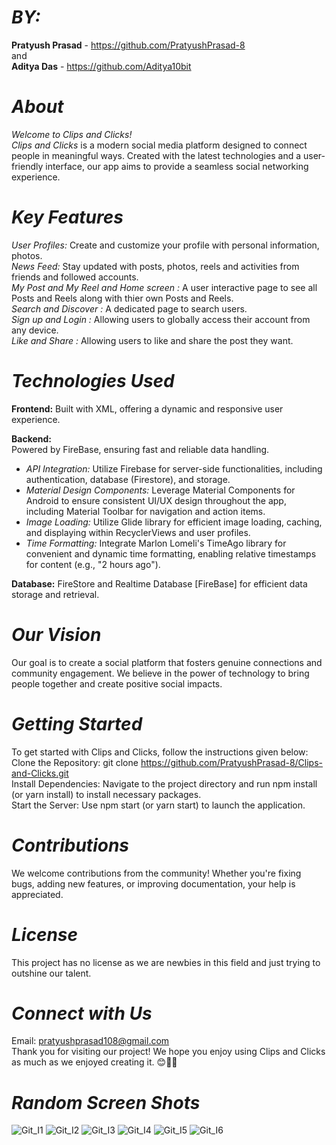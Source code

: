 # *BY:*  
**Pratyush Prasad** - https://github.com/PratyushPrasad-8  
and  
**Aditya Das** - https://github.com/Aditya10bit

# *About*  
_Welcome to Clips and Clicks!_  
_Clips and Clicks_ is a modern social media platform designed to connect people in meaningful ways. Created with the latest technologies and a user-friendly interface, our app aims to provide a seamless social networking experience.

# *Key Features*  
*User Profiles:* Create and customize your profile with personal information, photos.  
*News Feed:* Stay updated with posts, photos, reels and activities from friends and followed accounts.  
*My Post and My Reel and Home screen :* A user interactive page to see all Posts and Reels along with thier own Posts and Reels.  
*Search and Discover :* A dedicated page to search users.  
*Sign up and Login :* Allowing users to globally access their account from any device.  
*Like and Share :* Allowing users to like and share the post they want.

# *Technologies Used*  
**Frontend:** Built with XML, offering a dynamic and responsive user experience.


**Backend:**  
Powered by FireBase, ensuring fast and reliable data handling.  
- *API Integration:* Utilize Firebase for server-side functionalities, including authentication, database (Firestore), and storage.
- *Material Design Components:* Leverage Material Components for Android to ensure consistent UI/UX design throughout the app, including Material Toolbar for navigation and action items.
- *Image Loading:* Utilize Glide library for efficient image loading, caching, and displaying within RecyclerViews and user profiles.
- *Time Formatting:* Integrate Marlon Lomeli's TimeAgo library for convenient and dynamic time formatting, enabling relative timestamps for content (e.g., "2 hours ago").

  
**Database:** FireStore and Realtime Database [FireBase] for efficient data storage and retrieval.

# *Our Vision* 
Our goal is to create a social platform that fosters genuine connections and community engagement. We believe in the power of technology to bring people together and create positive social impacts.

# *Getting Started*  
To get started with Clips and Clicks, follow the instructions given below:  
Clone the Repository: git clone https://github.com/PratyushPrasad-8/Clips-and-Clicks.git  
Install Dependencies: Navigate to the project directory and run npm install (or yarn install) to install necessary packages.  
Start the Server: Use npm start (or yarn start) to launch the application.


# *Contributions*  
We welcome contributions from the community! Whether you're fixing bugs, adding new features, or improving documentation, your help is appreciated.

# *License*  
This project has no license as we are newbies in this field and just trying to outshine our talent.

# *Connect with Us*  
Email: pratyushprasad108@gmail.com  
Thank you for visiting our project! We hope you enjoy using Clips and Clicks as much as we enjoyed creating it.
😊🫰🔆

# *Random Screen Shots*
![Git_I1](https://github.com/PratyushPrasad-8/Clips-and-Clicks/assets/154315809/db55d384-d5a9-448a-83b1-7e209f8c9ab1)
![Git_I2](https://github.com/PratyushPrasad-8/Clips-and-Clicks/assets/154315809/13b45769-d6dd-4f0a-89f4-1708d7ab2982)
![Git_I3](https://github.com/PratyushPrasad-8/Clips-and-Clicks/assets/154315809/c366486d-ba86-4847-a07d-a520956dcc82)
![Git_I4](https://github.com/PratyushPrasad-8/Clips-and-Clicks/assets/154315809/f7872212-e77a-45af-b79c-04e96d508198)
![Git_I5](https://github.com/PratyushPrasad-8/Clips-and-Clicks/assets/154315809/74790a67-7352-4b82-aed2-33f155ec6bc8)
![Git_I6](https://github.com/PratyushPrasad-8/Clips-and-Clicks/assets/154315809/b3a94376-4c4c-4fd5-9263-f8751d676bd2)








